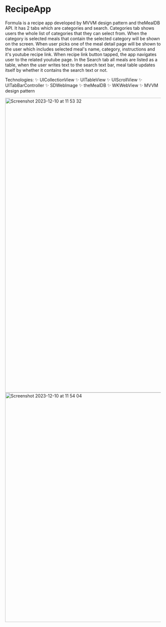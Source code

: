 # RecipeApp


Formula is a recipe app developed by MVVM design pattern and theMealDB API. It has 2 tabs which are categories and search. Categories tab shows users the whole list of categories that they can select from. When the category is selected meals that contain the selected category will be shown on the screen. When user picks one of the meal detail page will be shown to the user which includes selected meal's name, category, instructions and it's youtube recipe link. When recipe link button tapped, the app navigates user to the related youtube page. In the Search tab all meals are listed as a table, when the user writes text to the search text bar, meal table updates itself by whether it contains the search text or not.


Technologies:
✨ UICollectionView
✨ UITableView
✨ UIScrollView
✨ UITabBarController
✨ SDWebImage
✨ theMealDB 
✨ WKWebView
✨ MVVM design pattern

<img width="953" alt="Screenshot 2023-12-10 at 11 53 32" src="https://github.com/cerennnnn/RecipeApp/assets/97634053/716714dc-95e9-45c8-8b0a-86b9507cdd0f">

<img width="742" alt="Screenshot 2023-12-10 at 11 54 04" src="https://github.com/cerennnnn/RecipeApp/assets/97634053/d0697fc7-369d-422e-9577-8131af7a2b90">
